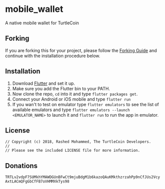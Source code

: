 # mobile_wallet

A native mobile wallet for TurtleCoin

## Forking

If you are forking this for your project, please follow the
[Forking Guide](FORKING.md) and continue with the installation procedure below.

## Installation

1. Download [Flutter](https://flutter.io/docs/get-started/install) and set it up.
2. Make sure you add the Flutter bin to your PATH.
3. Now clone the repo, `cd` into it and type `flutter packages get`.
4. Connect your Android or iOS mobile and type `flutter run`
5. If you wan't to test on emulator type `flutter emulators` to see the list of
available emulators and type `flutter emulators --launch <EMULATOR_NAME>` to
launch it and `flutter run` to run the app in emulator.
 
## License

```
// Copyright (c) 2018, Rashed Mohammed, The TurtleCoin Developers.
//
// Please see the included LICENSE file for more information.
```

## Donations

`TRTLv2vdpF7SUMkhYMAWDGUnBFwCt9mjuBdgM1b6kazoQAuKMkthzrzahPp9nCfJUs2VcyAxtLACmQFgGbCfFB7oVHMMXkTys98`